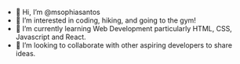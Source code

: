 - 👋 Hi, I’m @msophiasantos
- 👀 I’m interested in coding, hiking, and going to the gym!
- 🌱 I’m currently learning Web Development particularly HTML, CSS, Javascript and React.
- 💞️ I’m looking to collaborate with other aspiring developers to share ideas.

<!---
msophiasantos/msophiasantos is a ✨ special ✨ repository because its `README.md` (this file) appears on your GitHub profile.
You can click the Preview link to take a look at your changes.
--->
